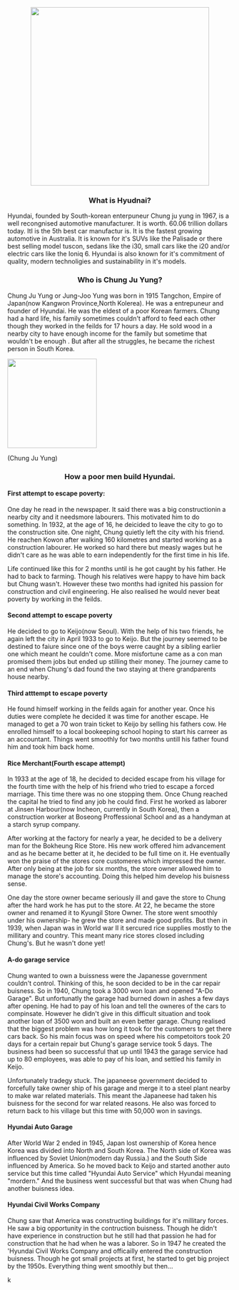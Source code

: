 <!DOCTYPE html>
<html>
<body>

<p align="center">
<image src="hyundai.jpg" width="400" height="400" />


<h3 align="center"> What is Hyudnai? </h3>
<p align="left"> Hyundai, founded by  South-korean enterpuneur Chung ju yung in 1967, is a well recongnised automotive manufacturer. It is worth. 60.06 trillion dollars today. ItI is the 5th best car manufactur is. It is the fastest growing automotive in Australia. It is known for it's SUVs like the Palisade or there best selling model tuscon, sedans like the i30, small cars like the i20  and/or electric cars like the Ioniq 6. Hyundai is also known for it's commitment of quality, modern technoligies and sustainability in it's models. </p>


<h3 align="center">Who is Chung Ju Yung?</h3>
<p align="left"> Chung Ju Yung or Jung-Joo Yung was born in 1915 Tangchon, Empire of Japan(now Kangwon Province,North Kolerea). He was a entrepuneur and founder of Hyundai. He was the eldest of a poor Korean farmers. Chung had a hard life, his family sometimes couldn't afford to feed each other though they worked in the feilds for 17 hours a day. He sold wood in a nearby city to have enough income for the family but sometime that wouldn't be enough . But after all the struggles, he became the richest person in South Korea.  </p>
<image src="chung ju yung.jpg" width="200" height="200"/>
<p align="left"> (Chung Ju Yung)</p>

  <h3 align="center"> How a poor men build Hyundai.</h1>

<h4 align="left"> First attempt to escape poverty:</h6>
<p align="left"> One day he read in the newspaper. It said there was a big constructionin  a nearby city and it needsmore labourers. This motivated him to do something. In 1932, at the age of 16, he deicided to leave the city to go to the construction site. One night, Chung quietly left the city with his friend. He reachen Kowon after walking 160 kilometres and started working as a construction labourer. He worked so hard there but measly wages but he didn't care as he was able to earn independently for the first time in his life.
  
  Life continued like this for 2 months until is he got caught by his father. He had to back to farming. Though his relatives were happy to have him back but Chung wasn't. However these two months had ignited his passion for construction and civil engineering. He also realised he would never beat poverty by working in the feilds.  </p>

<h4 align="left"> Second attempt to escape poverty </h4>
<p align="left"> He decided to go to Keijo(now Seoul). With the help of his two friends, he again left the city in April 1933 to go to Keijo. But the journey seemed to be destined to faiure since one of the boys werre caught by a sibling earlier one which meant he couldn't come. More misfortune came as a con man promised them jobs but ended up stilling their money. The journey came to an end when Chung's dad found the two staying at there grandparents house nearby.</p>

<h4 align="left"> Third atttempt to escape poverty</h4>
<p align="left"> He found himself working in the feilds again for another year. Once his duties were complete he decided it was time for another escape. He managed to get a 
 70 won train ticket to Keijo by selling his fathers cow. He enrolled himself to a local bookeeping school hoping to start his carreer as an accountant. Things went smoothly for two months untill his father found him and took him back home.

 <h4 align="left"> Rice Merchant(Fourth escape attempt)</h4>
 <p align="left"> In 1933 at the age of 18, he decided to decided escape from his village for the fourth time with the help of his friend who tried to escape a forced marriage. This time there was no one stopping them. Once Chung reached the capital he tried to find any job he could find. First he worked as laborer at Jinsen Harbour(now Incheon, currently in South Korea),  then a construction worker at Boseong Proffessional School and  as a handyman at a starch syrup company. </p>

 <p align="left"> After working at the factory for nearly a year, he decided to be a delivery man for the Bokheung Rice Store. His new work offered him advancement and as he became better at it, he decided to be full time on it. He eventually won the praise of the stores core customeres which impressed the owner. After only being at the job for six months, the store owner allowed him to manage the store's accounting. Doing this helped him develop his buisness sense.</p>

 <p align="left"> One day the store owner became seriously ill and gave the store to Chung after the hard work he has put to the store. At 22, he became the store owner and renamed it to Kyungil Store Owner. The store went smoothly under his ownership- he grew the store and made good profits. But then in 1939, when Japan was in World war II it sercured rice supplies mostly to the millitary and country. This meant many rice stores closed including Chung's. But he wasn't done yet! </p>

 <h4 align="left"> A-do garage service</h4>
 <p align="left"> Chung wanted to own a buissness were the Japanesse government couldn't control. Thinking of this, he soon decided to be in the car repair buisness. So in 1940, Chung took a 3000 won loan and opened "A-Do Garage". But unfortunatly the garage had burned down in ashes a few days after opening. He had to pay of his loan and tell the owneres of the cars to compinsate. However he didn't give in this difficult situation and took another loan of 3500 won and built an even better garage. Chung realised that the biggest problem was how long it took for the customers to get there cars back. So his main focus was on speed where his competoitors took 20 days for a certain repair but Chung's garage service took 5 days. The business had been so successful that up until 1943 the garage service had up to 80 employees, was able to pay of his loan, and settled his family in Keijo.

Unfortunately tradegy stuck. The japaneese government decided to forcefully take owner ship of his garage and merge it to a steel plant nearby to make war related materials. This meant the Japaneese had taken his buisness for the second for war related reasons. He also was forced to return back to his village but this time with 50,000 won in savings.</p>

<h4 align="left"> Hyundai Auto Garage</h4> 
<p align="left"> After World War 2 ended in 1945, Japan lost ownership of Korea hence Korea was divided into North and South Korea. The North side of Korea was influenced by Soviet Union(modern day Russia.) and the South Side influenced by America. So he moved back to Keijo and started another auto service but this time called "Hyundai Auto Service" which Hyundai meaning "mordern." And the business went successful but that was when Chung had another buisness idea.</p>

<h4 align="left"> Hyundai Civil Works Company</h4>
<p align="left"> Chung saw that America was constructing buildings for it's millitary forces. He saw a big opportunity in the contruction buisness. Though he didn't have experience in construction but he still had that passion he had for construction that he had when he was a laborer.
So in 1947 he created the 'Hyundai Civil Works Company and officailly entered the construction buisness. Though he got small projects at first, he started to get big project by the 1950s. Everything thing went smoothly but then...

<p align="left"> k

 
 
